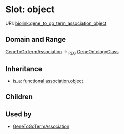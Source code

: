 # Slot: object




URI: [biolink:gene_to_go_term_association_object](https://w3id.org/biolink/vocab/gene_to_go_term_association_object)
## Domain and Range

[GeneToGoTermAssociation](GeneToGoTermAssociation.md) ->  <sub>REQ</sub> [GeneOntologyClass](GeneOntologyClass.md)
## Inheritance

 *  is_a: [functional association.object](functional_association_object.md)
## Children

## Used by

 * [GeneToGoTermAssociation](GeneToGoTermAssociation.md)
